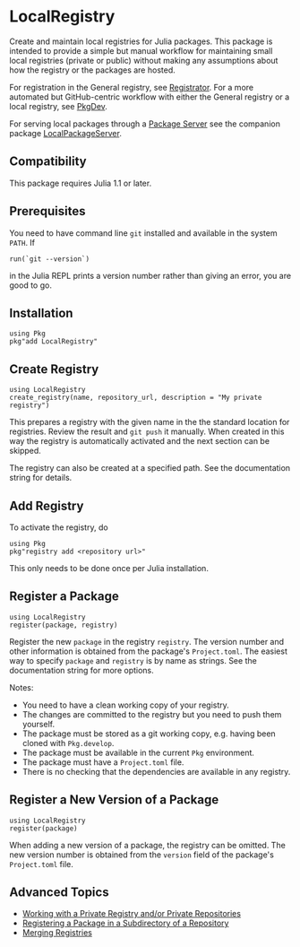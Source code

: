 # LocalRegistry

Create and maintain local registries for Julia packages. This package
is intended to provide a simple but manual workflow for maintaining
small local registries (private or public) without making any
assumptions about how the registry or the packages are hosted.

For registration in the General registry, see
[Registrator](https://github.com/JuliaComputing/Registrator.jl). For a
more automated but GitHub-centric workflow with either the General
registry or a local registry, see
[PkgDev](https://github.com/JuliaLang/PkgDev.jl).

For serving local packages through a [Package
Server](https://github.com/JuliaLang/Pkg.jl/issues/1377) see the
companion package
[LocalPackageServer](https://github.com/GunnarFarneback/LocalPackageServer.jl).


## Compatibility

This package requires Julia 1.1 or later.

## Prerequisites

You need to have command line `git` installed and available in the
system `PATH`. If
```
run(`git --version`)
```
in the Julia REPL prints a version number rather than giving an error,
you are good to go.

## Installation

```
using Pkg
pkg"add LocalRegistry"
```

## Create Registry

```
using LocalRegistry
create_registry(name, repository_url, description = "My private registry")
```
This prepares a registry with the given name in the the standard
location for registries. Review the result and `git push` it
manually. When created in this way the registry is automatically
activated and the next section can be skipped.

The registry can also be created at a specified path. See the
documentation string for details.

## Add Registry

To activate the registry, do
```
using Pkg
pkg"registry add <repository url>"
```
This only needs to be done once per Julia installation.

## Register a Package

```
using LocalRegistry
register(package, registry)
```

Register the new `package` in the registry `registry`. The version
number and other information is obtained from the package's
`Project.toml`. The easiest way to specify `package` and `registry` is
by name as strings. See the documentation string for more options.

Notes:
* You need to have a clean working copy of your registry.
* The changes are committed to the registry but you need to push them
  yourself.
* The package must be stored as a git working copy, e.g. having been
  cloned with `Pkg.develop`.
* The package must be available in the current `Pkg` environment.
* The package must have a `Project.toml` file.
* There is no checking that the dependencies are available in any
  registry.

## Register a New Version of a Package

```
using LocalRegistry
register(package)
```

When adding a new version of a package, the registry can be
omitted. The new version number is obtained from the `version` field
of the package's `Project.toml` file.

## Advanced Topics


* [Working with a Private Registry and/or Private Repositories](docs/ssh_keys.md)
* [Registering a Package in a Subdirectory of a Repository](docs/subdir.md)
* [Merging Registries](docs/merge.md)

